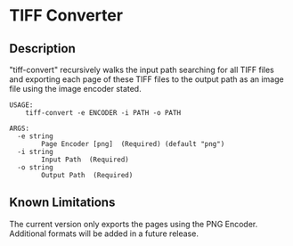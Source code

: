 # TIFF Converter


## Description
"tiff-convert" recursively walks the input path searching for all TIFF files and exporting each page of these TIFF files to the output path as an image file using the image encoder stated.

```
USAGE:
    tiff-convert -e ENCODER -i PATH -o PATH

ARGS:
  -e string
    	Page Encoder [png]  (Required) (default "png")
  -i string
    	Input Path  (Required)
  -o string
    	Output Path  (Required)
```

## Known Limitations
The current version only exports the pages using the PNG Encoder.  Additional formats will be added in a future release.
